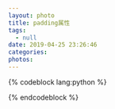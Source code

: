 ```yaml
---
layout: photo
title: padding属性
tags:
  - null
date: 2019-04-25 23:26:46
categories:
photos:
---
```


<!--more-->
{% codeblock lang:python %}

{% endcodeblock %}